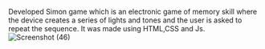 Developed Simon game which is an electronic game of memory skill where the device creates a series of lights and tones and the user is asked to repeat the sequence. It was made using HTML,CSS and Js.
![Screenshot (46)](https://user-images.githubusercontent.com/86428583/190867746-82da9ff4-fce0-4bfc-b379-9be852c19cf5.png)
